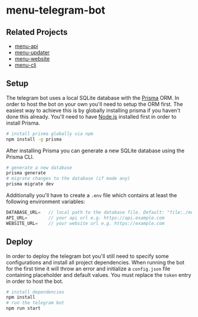 # menu-telegram-bot

## Related Projects

- [menu-api](https://github.com/virtbad/menu-api)
- [menu-updater](https://github.com/virtbad/menu-updater)
- [menu-website](https://github.com/virtbad/menu-website)
- [menu-cli](https://github.com/virtbad/menu-cli)

## Setup

The telegram bot uses a local SQLite database with the [Prisma](https://www.prisma.io/) ORM. In order to host the bot on your own you'll need to setup the ORM first. The easiest way to achieve this is by globally installing prisma if you haven't done this already. You'll need to have [Node.js](https://nodejs.org/en/) installed first in order to install Prisma.

```bash
# install prisma globally via npm
npm install -g prisma
```

After installing Prisma you can generate a new SQLite database using the Prisma CLI.

```bash
# generate a new database
prisma generate
# migrate changes to the database (if made any)
prisma migrate dev
```

Additionally you'll have to create a `.env` file which contains at least the following environment variables:

```javascript
DATABASE_URL=   // local path to the database file. Default: "file:./menu_telegram_bot.db"
API_URL=        // your api url e.g. https://api.example.com
WEBSITE_URL=    // your website url e.g. https://example.com
```

## Deploy

In order to deploy the telegram bot you'll still need to specify some configurations and install all project dependencies. When running the bot for the first time it will throw an error and initialize a `config.json` file containing placeholder and default values. You must replace the `token` entry in order to host the bot.

```bash
# install dependencies
npm install
# run the telegram bot
npm run start
```

